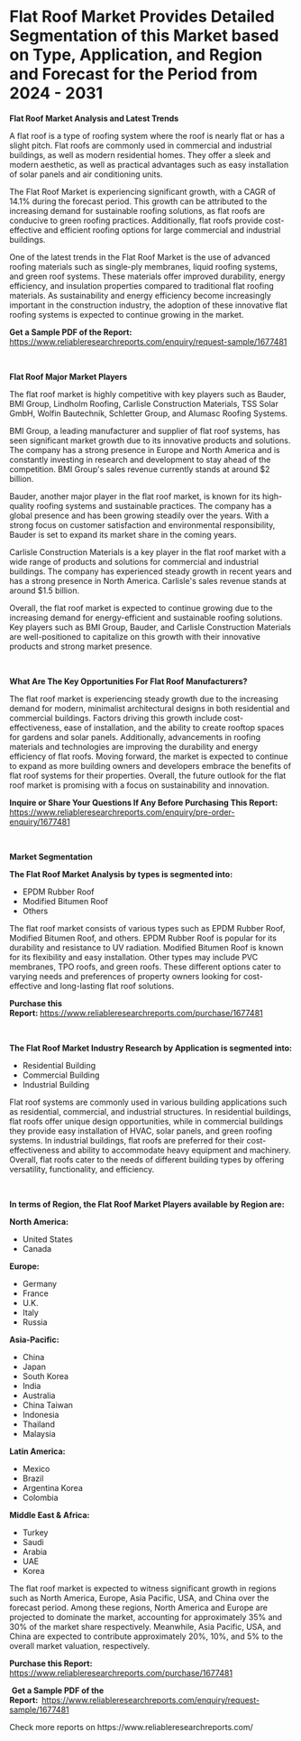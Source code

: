 <p><h1>Flat Roof Market Provides Detailed Segmentation of this Market based on Type, Application, and Region and Forecast for the Period from 2024 - 2031</h1></p><p><strong>Flat Roof Market Analysis and Latest Trends</strong></p>
<p><p>A flat roof is a type of roofing system where the roof is nearly flat or has a slight pitch. Flat roofs are commonly used in commercial and industrial buildings, as well as modern residential homes. They offer a sleek and modern aesthetic, as well as practical advantages such as easy installation of solar panels and air conditioning units.</p><p>The Flat Roof Market is experiencing significant growth, with a CAGR of 14.1% during the forecast period. This growth can be attributed to the increasing demand for sustainable roofing solutions, as flat roofs are conducive to green roofing practices. Additionally, flat roofs provide cost-effective and efficient roofing options for large commercial and industrial buildings.</p><p>One of the latest trends in the Flat Roof Market is the use of advanced roofing materials such as single-ply membranes, liquid roofing systems, and green roof systems. These materials offer improved durability, energy efficiency, and insulation properties compared to traditional flat roofing materials. As sustainability and energy efficiency become increasingly important in the construction industry, the adoption of these innovative flat roofing systems is expected to continue growing in the market.</p></p>
<p><strong>Get a Sample PDF of the Report:&nbsp;</strong> <a href="https://www.reliableresearchreports.com/enquiry/request-sample/1677481">https://www.reliableresearchreports.com/enquiry/request-sample/1677481</a></p>
<p>&nbsp;</p>
<p><strong>Flat Roof Major Market Players</strong></p>
<p><p>The flat roof market is highly competitive with key players such as Bauder, BMI Group, Lindholm Roofing, Carlisle Construction Materials, TSS Solar GmbH, Wolfin Bautechnik, Schletter Group, and Alumasc Roofing Systems. </p><p>BMI Group, a leading manufacturer and supplier of flat roof systems, has seen significant market growth due to its innovative products and solutions. The company has a strong presence in Europe and North America and is constantly investing in research and development to stay ahead of the competition. BMI Group's sales revenue currently stands at around $2 billion.</p><p>Bauder, another major player in the flat roof market, is known for its high-quality roofing systems and sustainable practices. The company has a global presence and has been growing steadily over the years. With a strong focus on customer satisfaction and environmental responsibility, Bauder is set to expand its market share in the coming years.</p><p>Carlisle Construction Materials is a key player in the flat roof market with a wide range of products and solutions for commercial and industrial buildings. The company has experienced steady growth in recent years and has a strong presence in North America. Carlisle's sales revenue stands at around $1.5 billion.</p><p>Overall, the flat roof market is expected to continue growing due to the increasing demand for energy-efficient and sustainable roofing solutions. Key players such as BMI Group, Bauder, and Carlisle Construction Materials are well-positioned to capitalize on this growth with their innovative products and strong market presence.</p></p>
<p>&nbsp;</p>
<p><strong>What Are The Key Opportunities For Flat Roof Manufacturers?</strong></p>
<p><p>The flat roof market is experiencing steady growth due to the increasing demand for modern, minimalist architectural designs in both residential and commercial buildings. Factors driving this growth include cost-effectiveness, ease of installation, and the ability to create rooftop spaces for gardens and solar panels. Additionally, advancements in roofing materials and technologies are improving the durability and energy efficiency of flat roofs. Moving forward, the market is expected to continue to expand as more building owners and developers embrace the benefits of flat roof systems for their properties. Overall, the future outlook for the flat roof market is promising with a focus on sustainability and innovation.</p></p>
<p><strong>Inquire or Share Your Questions If Any Before Purchasing This Report:</strong> <a href="https://www.reliableresearchreports.com/enquiry/pre-order-enquiry/1677481">https://www.reliableresearchreports.com/enquiry/pre-order-enquiry/1677481</a></p>
<p>&nbsp;</p>
<p><strong>Market Segmentation</strong></p>
<p><strong>The Flat Roof Market Analysis by types is segmented into:</strong></p>
<p><ul><li>EPDM Rubber Roof</li><li>Modified Bitumen Roof</li><li>Others</li></ul></p>
<p><p>The flat roof market consists of various types such as EPDM Rubber Roof, Modified Bitumen Roof, and others. EPDM Rubber Roof is popular for its durability and resistance to UV radiation. Modified Bitumen Roof is known for its flexibility and easy installation. Other types may include PVC membranes, TPO roofs, and green roofs. These different options cater to varying needs and preferences of property owners looking for cost-effective and long-lasting flat roof solutions.</p></p>
<p><strong>Purchase this Report:&nbsp;</strong><a href="https://www.reliableresearchreports.com/purchase/1677481">https://www.reliableresearchreports.com/purchase/1677481</a></p>
<p>&nbsp;</p>
<p><strong>The Flat Roof Market Industry Research by Application is segmented into:</strong></p>
<p><ul><li>Residential Building</li><li>Commercial Building</li><li>Industrial Building</li></ul></p>
<p><p>Flat roof systems are commonly used in various building applications such as residential, commercial, and industrial structures. In residential buildings, flat roofs offer unique design opportunities, while in commercial buildings they provide easy installation of HVAC, solar panels, and green roofing systems. In industrial buildings, flat roofs are preferred for their cost-effectiveness and ability to accommodate heavy equipment and machinery. Overall, flat roofs cater to the needs of different building types by offering versatility, functionality, and efficiency.</p></p>
<p>&nbsp;</p>
<p><strong>In terms of Region, the Flat Roof Market Players available by Region are:</strong></p>
<p>
    <p> <strong> North America: </strong>
        <ul>
            <li>United States</li>
            <li>Canada</li>
        </ul>
        </p> 
    <p> <strong> Europe: </strong>
        <ul>
            <li>Germany</li>
            <li>France</li>
            <li>U.K.</li>
            <li>Italy</li>
            <li>Russia</li>
        </ul>
        </p> 
    <p> <strong> Asia-Pacific: </strong>
        <ul>
            <li>China</li>
            <li>Japan</li>
            <li>South Korea</li>
            <li>India</li>
            <li>Australia</li>
            <li>China Taiwan</li>
            <li>Indonesia</li>
            <li>Thailand</li>
            <li>Malaysia</li>
        </ul>
        </p> 
    <p> <strong> Latin America: </strong>
        <ul>
            <li>Mexico</li>
            <li>Brazil</li>
            <li>Argentina Korea</li>
            <li>Colombia</li>
        </ul>
        </p> 
    <p> <strong> Middle East & Africa: </strong>
        <ul>
            <li>Turkey</li>
            <li>Saudi</li>
            <li>Arabia</li>
            <li>UAE</li>
            <li>Korea</li>
        </ul>
    </p>
    </p>
<p><p>The flat roof market is expected to witness significant growth in regions such as North America, Europe, Asia Pacific, USA, and China over the forecast period. Among these regions, North America and Europe are projected to dominate the market, accounting for approximately 35% and 30% of the market share respectively. Meanwhile, Asia Pacific, USA, and China are expected to contribute approximately 20%, 10%, and 5% to the overall market valuation, respectively.</p></p>
<p><strong>Purchase this Report: </strong><a href="https://www.reliableresearchreports.com/purchase/1677481">https://www.reliableresearchreports.com/purchase/1677481</a></p>
<p>&nbsp;<strong>Get a Sample PDF of the Report:&nbsp;&nbsp;</strong><a href="https://www.reliableresearchreports.com/enquiry/request-sample/1677481">https://www.reliableresearchreports.com/enquiry/request-sample/1677481</a></p>
<p><strong></strong></p>
<p>Check more reports on https://www.reliableresearchreports.com/</p>